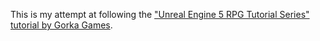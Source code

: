 This is my attempt at following the ["Unreal Engine 5 RPG Tutorial Series" tutorial by Gorka Games](https://www.youtube.com/playlist?list=PLiSlOaRBfgkcPAhYpGps16PT_9f28amXi).